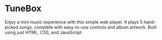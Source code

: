 # TuneBox
Enjoy a mini music experience with this simple web player. It plays 5 hand-picked songs, complete with easy-to-use controls and album artwork. Built using just HTML, CSS, and JavaScript.
